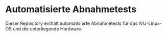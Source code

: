 # Automatisierte Abnahmetests

Dieser Repository enthält automatisierte Abnahmetests für das IVU-Linux-OS und die unterliegende Hardware.
